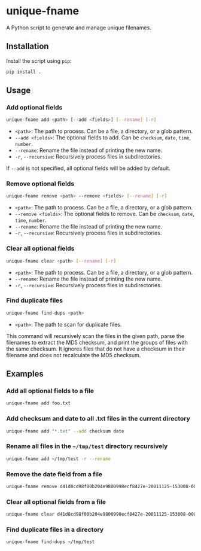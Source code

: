 # unique-fname

A Python script to generate and manage unique filenames.

## Installation

Install the script using `pip`:

```bash
pip install .
```

## Usage

### Add optional fields

```bash
unique-fname add <path> [--add <fields>] [--rename] [-r]
```

-   `<path>`: The path to process. Can be a file, a directory, or a glob pattern.
-   `--add <fields>`: The optional fields to add. Can be `checksum`, `date`, `time`, `number`.
-   `--rename`: Rename the file instead of printing the new name.
-   `-r`, `--recursive`: Recursively process files in subdirectories.

If `--add` is not specified, all optional fields will be added by default.

### Remove optional fields

```bash
unique-fname remove <path> --remove <fields> [--rename] [-r]
```

-   `<path>`: The path to process. Can be a file, a directory, or a glob pattern.
-   `--remove <fields>`: The optional fields to remove. Can be `checksum`, `date`, `time`, `number`.
-   `--rename`: Rename the file instead of printing the new name.
-   `-r`, `--recursive`: Recursively process files in subdirectories.

### Clear all optional fields

```bash
unique-fname clear <path> [--rename] [-r]
```

-   `<path>`: The path to process. Can be a file, a directory, or a glob pattern.
-   `--rename`: Rename the file instead of printing the new name.
-   `-r`, `--recursive`: Recursively process files in subdirectories.

### Find duplicate files

```bash
unique-fname find-dups <path>
```

-   `<path>`: The path to scan for duplicate files.

This command will recursively scan the files in the given path, parse the filenames to extract the MD5 checksum, and print the groups of files with the same checksum. It ignores files that do not have a checksum in their filename and does not recalculate the MD5 checksum.

## Examples

### Add all optional fields to a file

```bash
unique-fname add foo.txt
```

### Add checksum and date to all .txt files in the current directory

```bash
unique-fname add "*.txt" --add checksum date
```

### Rename all files in the `~/tmp/test` directory recursively

```bash
unique-fname add ~/tmp/test -r --rename
```

### Remove the date field from a file

```bash
unique-fname remove d41d8cd98f00b204e9800998ecf8427e-20011125-153008-0001-fn-foo.txt --remove date
```

### Clear all optional fields from a file

```bash
unique-fname clear d41d8cd98f00b204e9800998ecf8427e-20011125-153008-0001-fn-foo.txt
```

### Find duplicate files in a directory

```bash
unique-fname find-dups ~/tmp/test
```
